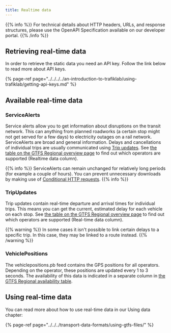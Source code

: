 ```yaml
---
title: Realtime data
---
```


{{% info %}} For technical details about HTTP headers, URLs, and response structures, please use the OpenAPI
Specification available on our developer portal. {{% /info %}}

## Retrieving real-time data

In order to retrieve the static data you need an API key. Follow the link below to read more about API keys.

{% page-ref page="../../../../an-introduction-to-trafiklab/using-trafiklab/getting-api-keys.md" %}

## Available real-time data

### ServiceAlerts

Service alerts allow you to get information about disruptions on the transit network. This can anything from planned
roadworks \(a certain stop might not get served for a few days\) to electricity outages on a rail network. ServiceAlerts
are broad and general information. Delays and cancellations of individual trips are usually communicated
using [Trip updates](gtfs-regional-realtime.md#tripupdates).
See [the table on the GTFS Regional overview page](./#which-operators-are-covered-by-this-dataset) to find out which
operators are supported \(Realtime data column\).

{{% info %}} ServiceAlerts can remain unchanged for relatively long periods \(for example a couple of
hours\). You can prevent unnecessary downloads by making use
of [Conditional HTTP requests](../../../../using-trafiklab-data/best-practices/conditional-get-requests.md). {{% info %}}

### TripUpdates

Trip updates contain real-time departure and arrival times for individual trips. This means you can get the current,
estimated delay for each vehicle on each stop.
See [the table on the GTFS Regional overview page](./#which-operators-are-covered-by-this-dataset) to find out which
operators are supported \(Real-time data column\).

{{% warning %}} In some cases it isn't possible to link certain delays to a specific trip. In this case, they
may be linked to a route instead. {{% /warning %}}

### VehiclePositions

The vehiclepositions.pb feed contains the GPS positions for all operators. Depending on the operator, these positions
are updated every 1 to 3 seconds. The availability of this data is indicated in a separate column
in [the GTFS Regional availability table](./#which-operators-are-covered-by-this-dataset).

## Using real-time data

You can read more about how to use real-time data in our Using data chapter:

{% page-ref page="../../../transport-data-formats/using-gtfs-files/" %}
